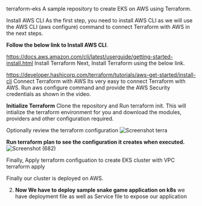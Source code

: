terraform-eks
A sample repository to create EKS on AWS using Terraform.

Install AWS CLI
As the first step, you need to install AWS CLI as we will use the AWS CLI (aws configure) command to connect Terraform with AWS in the next steps.

**Follow the below link to Install AWS CLI**.

https://docs.aws.amazon.com/cli/latest/userguide/getting-started-install.html
Install Terraform
Next, Install Terraform using the below link.

https://developer.hashicorp.com/terraform/tutorials/aws-get-started/install-cli
Connect Terraform with AWS
Its very easy to connect Terraform with AWS. Run aws configure command and provide the AWS Security credentials as shown in the video.

**Initialize Terraform**
Clone the repository and Run terraform init. This will intialize the terraform environment for you and download the modules, providers and other configuration required.

Optionally review the terraform configuration
![Screenshot terra](https://github.com/saurabhjoshi8624/TerraformForEks/assets/119957235/23019c2b-6744-44ba-98b0-29b469f562ca)

**Run terraform plan to see the configuration it creates when executed.**
![Screenshot (682)](https://github.com/saurabhjoshi8624/TerraformForEks/assets/119957235/53d10a58-8d8b-4967-bed6-ae2f74d7af83)


Finally, Apply terraform configuation to create EKS cluster with VPC
terraform apply

Finally our cluster is deployed on AWS.

2. **Now We have to deploy sample snake game application on k8s**
we have deployment file as well as Service file to expose our application




